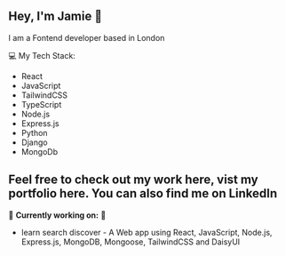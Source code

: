 ## Hey, I'm Jamie 👋

I am a Fontend developer based in London

💻 My Tech Stack:

- React
- JavaScript
- TailwindCSS
- TypeScript
- Node.js
- Express.js
- Python
- Django
- MongoDb 


## Feel free to check out my work here, vist my portfolio here. You can also find me on LinkedIn

🚀 **Currently working on:** 🚀
- learn search discover - A Web app using React, JavaScript, Node.js, Express.js, MongoDB, Mongoose, TailwindCSS and DaisyUI


<!--
**jamiej12345/jamiej12345** is a ✨ _special_ ✨ repository because its `README.md` (this file) appears on your GitHub profile.

Here are some ideas to get you started:

- 🔭 I’m currently working on ...
- 🌱 I’m currently learning ...
- 👯 I’m looking to collaborate on ...
- 🤔 I’m looking for help with ...
- 💬 Ask me about ...
- 📫 How to reach me: ...
- 😄 Pronouns: ...
- ⚡ Fun fact: ...
-->
